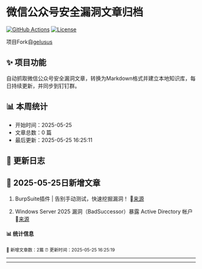 # 微信公众号安全漏洞文章归档

[![GitHub Actions](https://github.com/gelusus/wxvl/actions/workflows/update_today.yml/badge.svg)](https://github.com/gelusus/wxvl/actions)
[![License](https://img.shields.io/badge/license-MIT-blue.svg)](LICENSE)

项目Fork自[gelusus](https://github.com/gelusus/wxvl)

## ✨ 项目功能

自动抓取微信公众号安全漏洞文章，转换为Markdown格式并建立本地知识库，每日持续更新，并同步到钉钉群。

## 📊 本周统计
- 开始时间：2025-05-25
- 文章总数：0 篇
- 最后更新：2025-05-25 16:25:11

## 📝 更新日志

## 📢 2025-05-25日新增文章

1. BurpSuite插件 | 告别手动测试，快速挖掘漏洞！ 🔗[来源](https://mp.weixin.qq.com/s?__biz=MzAwMjA5OTY5Ng==&mid=2247526395&idx=1&sn=279a519e4641fc56d846eada10848a35)

2. Windows Server 2025 漏洞（BadSuccessor）暴露 Active Directory 帐户 🔗[来源](https://mp.weixin.qq.com/s?__biz=MzAxMjYyMzkwOA==&mid=2247530175&idx=3&sn=ed3f3dfe8ff9ec12404b9144c9d870e5)

#### 📊 统计信息
<small>📝 新增文章数：2篇
⏰ 更新时间：2025-05-25 16:25:19<small>

---


---
